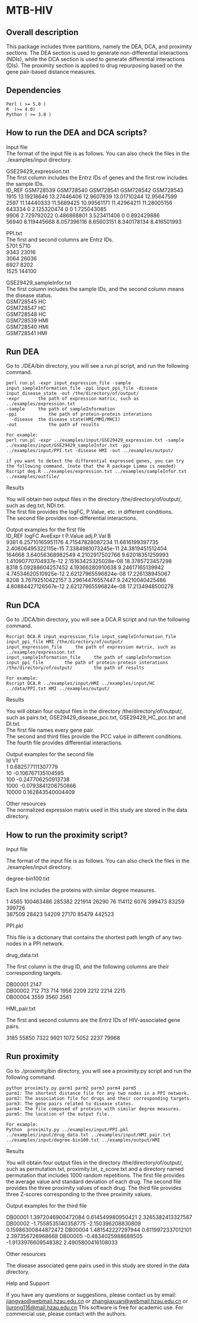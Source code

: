 # MTB-HIV
## Overall description

This package includes three partitions, namely the DEA, DCA, and proximity sections. The DEA section is used to generate non-differential interactions (NDIs), while the DCA section is used to generate differential interactions (DIs). The proximity section is applied to drug repurposing based on the gene pair-based distance measures.

## Dependencies

	Perl ( >= 5.0 )
	R  (>= 4.0)
  	Python ( >= 3.8 )

## How to run the DEA and DCA scripts?

Input file  
The format of the input file is as follows. You can also check the files in the ./examples/input directory. 

GSE29429_expression.txt  
The first column includes the Entrz IDs of genes and the first row includes the sample IDs.  
ID_REF	  GSM728539	GSM728540	GSM728541	GSM728542	GSM728543  
1915	  13.19218646	13.27446406	12.9607839	13.01710244	12.95647599  
2597	  11.14440333	11.5689425	10.99561171	11.42964211	11.28005156  
643334	  0	2.125320474	0	0	1.725043085  
9906	  2.729792022	0.486868801	3.523411406	0	0.892429886  
56940	  8.119445668	8.057396116	8.65603151	8.340178134	8.416501993  

PPI.txt  
The first and second columns are Entrz IDs.  
5701	5710  
9343	23016  
3064	26036  
6927	8202  
1525	144100  

GSE29429_sampleInfor.txt  
The first column includes the sample IDs, and the second column means the disease status.  
GSM728545	HC  
GSM728547	HC  
GSM728548	HC  
GSM728539	HMI  
GSM728540	HMI  
GSM728541	HMI  

## Run DEA

Go to ./DEA/bin directory, you will see a run.pl script, and run the following command.

    perl run.pl -expr input_expression_file -sample input_sampleInformation_file -ppi input_ppi_file -disease input_disease_state -out /the/directory/of/output/
    -expr 		the path of expression matrix, such as ../examples/expression.txt
    -sample		the path of sampleInformation
    -ppi 			the path of protein-protein interations
	  -disease	the disease state(HMI/MMI/MHCI)
    -out			the path of results
    
    For example:
    perl run.pl -expr ../examples/input/GSE29429_expression.txt -sample ../examples/input/GSE29429_sampleInfor.txt -ppi ../examples/input/PPI.txt -disease HMI -out ../examples/output/

    if you want to detect the differential expressed genes, you can try the following command. (note that the R package Limma is needed)
    Rscript deg.R ../examples/expression.txt ../examples/sampleInfor.txt ../examples/outfile/

Results

You will obtain two output files in the directory /the/directory/of/output/, such as deg.txt, NDI.txt.  
The first file provides the logFC, P.Value, etc. in different conditions.  
The second file provides non-differential interactions.  

Output examples for the first file  
ID_REF	  logFC	AveExpr	t	P.Value	adj.P.Val	B  
9381	  6.25710165951176	4.71547828087234	11.6816199397735	2.40606495322115e-15	7.3384981073245e-11	24.3819451512404  
164668	  3.64056368982549	4.2102917502766	9.62018351259993	1.41090770704937e-12	2.15163425325028e-08	18.3785723457298  
8318	  5.09288604257452	4.19366280910638	9.24617165139942	4.74534620510925e-12	2.62127965596824e-08	17.226138945067  
8208	  3.76792510422157	3.29614476557447	9.24210040425486	4.80884427126567e-12	2.62127965596824e-08	17.2134948500278  

## Run DCA
Go to ./DCA/bin directory, you will see a DCA.R script and run the following command.

	Rscript DCA.R input_expression_file input_sampleInformation_file input_ppi_file HMI /the/directory/of/output/
    input_expression_file     the path of expression matrix, such as ../examples/expression.txt
    input_sampleInformation_file     the path of sampleInformation
    input_ppi_file        the path of protein-protein interations
    /the/directory/of/output/        the path of results
    
    For example:
    Rscript DCA.R ../examples/input/HMI ../examples/input/HC ../data/PPI.txt HMI ../examples/output/

Results

You will obtain four output files in the directory /the/directory/of/output/, such as pairs.txt, GSE29429_disease_pcc.txt, GSE29429_HC_pcc.txt and DI.txt.   
The first file names every gene pair.  
The second and third files provide the PCC value in different conditions.  
The fourth file provides differential interactions.  

Output examples for the second file  
Id	V1  
1	0.682577111307779  
10	-0.106767135104595  
100	-0.247706250913738  
1000	-0.0793841206750866  
10000	0.162843540004409  

Other resources   
The normalized expression matrix used in this study are stored in the data directory.  


## How to run the proximity script?
Input file

The format of the input file is as follows. You can also check the files in the ./examples/input directory. 

degree-bin100.txt

Each line includes the proteins with similar degree measures.

1	4565	100463486	285382	221914	26290
76	114112	6076	399473	83259	399726	
387509	28423	54209	27170	85479	442523

PPI.pkl

This file is a dictionary that contains the shortest path length of any two nodes in a PPI network.

drug_data.txt

The first column is the drug ID, and the following columns are their corresponding targets.

DB00001		2147	
DB00002		712	713	714	1956	2209	2212	2214	2215	
DB00004		3559	3560	3561

HMI_pair.txt 

The first and second columns are the Entrz IDs of HIV-associated gene pairs.

3185	55850
7322	9921
1072	5052
2237	79968

## Run proximity
Go to ./proximity/bin directory, you will see a proximity.py script and run the following command.

	python proximity.py parm1 parm2 parm3 parm4 parm5
    parm1: The shortest distance file for any two nodes in a PPI network.
    parm2: The association file for drugs and their corresponding targets.
    parm3: The gene pairs related to disease states.
    parm4: The file composed of proteins with similar degree measures.
    parm5: The location of the output file.
    
    For example:
    Python 	proximity.py ../examples/input/PPI.pkl ../examples/input/drug_data.txt ../examples/input/HMI_pair.txt ../examples/input/degree-bin100.txt ../examples/output/HMI

Results

You will obtain four output files in the directory /the/directory/of/output/, such as permutation.txt, proximity.txt, z_score.txt and a directory named permutation that includes 1000 random repetitions. 
The first file provides the average value and standard deviation of each drug.
The second file provides the three proximity values of each drug.
The third file provides three Z-scores corresponding to the three proximity values.

Output examples for the third file

DB00001	1.3972046900472084	0.614549980950421	2.3265382413327567
DB00002	-1.7558535140358775	-2.150396208830809	0.15986300844872472
DB00004	1.481542227297944	0.6119972337012101	2.397356726968668
DB00005	-0.4834025988688505	-1.9133976609548382	2.4905800416108033

Other resources 

The disease associated gene pairs used in this study are stored in the data directory.

Help and Support

If you have any questions or suggestions, please contact us by email:  jiangyao@webmail.hzau.edu.cn or zhangjiaxuan@webmail.hzau.edu.cn or liurong116@mail.hzau.edu.cn
This software is free for academic use. For commercial use, please contact with the authors.
